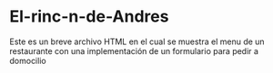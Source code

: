 # El-rinc-n-de-Andres
Este es un breve archivo HTML en el cual se muestra el menu de un restaurante con una implementación de un formulario para pedir a domocilio
